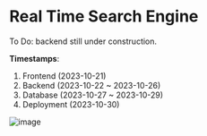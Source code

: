 # Real Time Search Engine
To Do: backend still under construction. 


**Timestamps**: 
1. Frontend (2023-10-21)
2. Backend (2023-10-22 ~ 2023-10-26)
3. Database (2023-10-27 ~ 2023-10-29)
4. Deployment (2023-10-30)

![image](https://github.com/gkim297/Real_Time_Search_Engine/assets/70546406/c22d845e-dee9-4b26-a187-54d26452e2b0)
